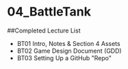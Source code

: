# 04_BattleTank

##Completed Lecture List
* BT01 Intro, Notes & Section 4 Assets
* BT02 Game Design Document (GDD)
* BT03 Setting Up a GitHub "Repo"
